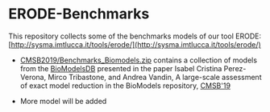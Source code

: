 # ERODE-Benchmarks
This repository collects some of the benchmarks models of our tool ERODE: [http://sysma.imtlucca.it/tools/erode/](http://sysma.imtlucca.it/tools/erode/)

* [CMSB2019/Benchmarks_Biomodels.zip](https://github.com/IMTAltiStudiLucca/ERODE-Benchmarks/blob/master/CMSB2019/Benchmarks_Biomodels.zip?raw=true) contains a collection of models from the [BioModelsDB]() presented in the paper Isabel Cristina Perez-Verona, Mirco Tribastone, and Andrea Vandin, A large-scale assessment of exact model reduction in the BioModels repository, [CMSB'19](https://cmsb2019.units.it/)

* More model will be added
